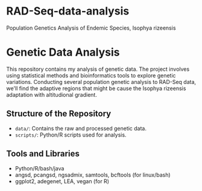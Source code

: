 # RAD-Seq-data-analysis
Population Genetics Analysis of Endemic Species, Isophya rizeensis 
# Genetic Data Analysis

This repository contains my analysis of genetic data. The project involves using statistical methods and bioinformatics tools to explore genetic variations. Conducting several population genetic analysis to RAD-Seq data, we'll find the adaptive regions that might be cause the Isophya rizeensis adaptation with altitudional gradient.


## Structure of the Repository
- `data/`: Contains the raw and processed genetic data.
- `scripts/`: Python/R scripts used for analysis.

## Tools and Libraries
- Python/R/bash/java
- angsd, pcangsd, ngsadmix, samtools, bcftools (for linux/bash)
- ggplot2, adegenet, LEA, vegan (for R)

